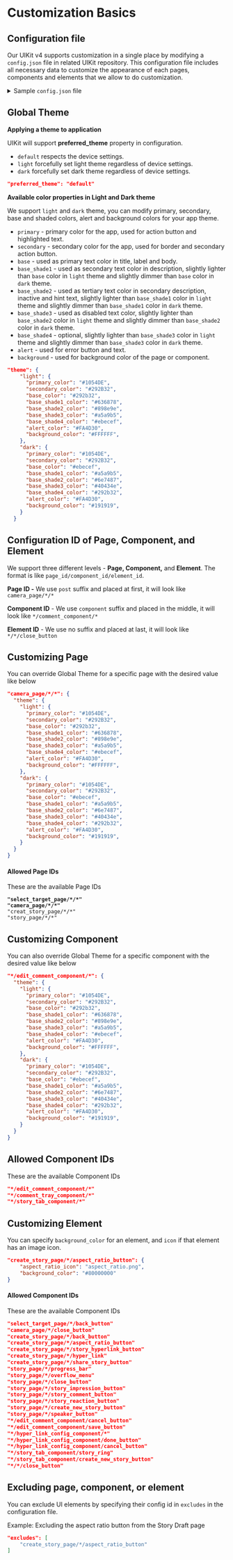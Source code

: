 # Customization Basics

## Configuration file

Our UIKit v4 supports customization in a single place by modifying a `config.json` file in related UIKit repository. This configuration file includes all necessary data to customize the appearance of each pages, components and elements that we allow to do customization.

<details>

<summary>Sample <code>config.json</code> file</summary>

```json
{
  "preferred_theme": "default",
  "theme": {
    "light": {
      "primary_color": "#1054DE",
      "secondary_color": "#292B32",
      "base_color": "#292b32",
      "base_shade1_color": "#636878",
      "base_shade2_color": "#898e9e",
      "base_shade3_color": "#a5a9b5",
      "base_shade4_color": "#ebecef",
      "alert_color": "#FA4D30",
      "background_color": "#FFFFFF",
    },
    "dark": {
      "primary_color": "#1054DE",
      "secondary_color": "#292B32",
      "base_color": "#ebecef",
      "base_shade1_color": "#a5a9b5",
      "base_shade2_color": "#6e7487",
      "base_shade3_color": "#40434e",
      "base_shade4_color": "#292b32",
      "alert_color": "#FA4D30",
      "background_color": "#191919",
    }
  },
  "excludes": [
  ],
  "customizations": {
    "select_target_page/*/*": {
      "page_theme": {
        "light_theme": {
          "primary_color": "#1D1234",
          "secondary_color": "#AB1234"
        }
      },
      "title": "Share to"
    },
    "select_target_page/*/back_button": {
      "back_icon": "back.png"
    },
    "camera_page/*/*": {
      "resolution": "720p",
      "theme": {
        "light": {
          "primary_color": "#1054DE",
          "secondary_color": "#292B32",
          "base_color": "#292b32",
          "base_shade1_color": "#636878",
          "base_shade2_color": "#898e9e",
          "base_shade3_color": "#a5a9b5",
          "base_shade4_color": "#ebecef",
          "alert_color": "#FA4D30",
          "background_color": "#FFFFFF",
        },
        "dark": {
          "primary_color": "#1054DE",
          "secondary_color": "#292B32",
          "base_color": "#ebecef",
          "base_shade1_color": "#a5a9b5",
          "base_shade2_color": "#6e7487",
          "base_shade3_color": "#40434e",
          "base_shade4_color": "#292b32",
          "alert_color": "#FA4D30",
          "background_color": "#191919",
        }
      }
    },
    "camera_page/*/close_button": {
      "close_icon": "close.png",
      "background_color": "#80000000"
    },
    "create_story_page/*/*": {},
    "create_story_page/*/back_button": {
      "back_icon": "back.png",
      "background_color": "#80000000"
    },
    "create_story_page/*/aspect_ratio_button": {
      "aspect_ratio_icon": "aspect_ratio.png",
      "background_color": "#80000000"
    },
    "create_story_page/*/story_hyperlink_button": {
      "hyperlink_button_icon": "hyperlink_button.png",
      "background_color": "#80000000"
    },
    "create_story_page/*/hyper_link": {
      "hyper_link_icon": "hyper_link.png",
      "background_color": "#80000000"
    },
    "create_story_page/*/share_story_button": {
      "share_icon": "share_story_button.png",
      "background_color": "#FFFFFF",
      "hide_avatar": false
    },
    "story_page/*/*": {},
    "story_page/*/progress_bar": {
      "progress_color": "#FFFFFF",
      "background_color": "#50FFFFFF"
    },
    "story_page/*/overflow_menu": {
      "overflow_menu_icon": "threeDot.png"
    },
    "story_page/*/close_button": {
      "close_icon": "close.png"
    },
    "story_page/*/story_impression_button": {
      "impression_icon": "impressionIcon.png"
    },
    "story_page/*/story_comment_button": {
      "comment_icon": "comment.png",
      "background_color": "#1234DD"
    },
    "story_page/*/story_reaction_button": {
      "reaction_icon": "like.png",
      "background_color": "#1243EE"
    },
    "story_page/*/create_new_story_button": {
      "create_new_story_icon": "plus.png",
      "background_color": "#1243EE"
    },
    "story_page/*/speaker_button": {
      "mute_icon": "mute.png",
      "unmute_icon": "unmute.png",
      "background_color": "#1243EE"
    },
    "*/edit_comment_component/*": {
    },
    "*/edit_comment_component/cancel_button": {
      "cancel_icon": "",
      "cancel_button_text": "cancel",
      "background_color": "#1243EE"
    },
    "*/edit_comment_component/save_button": {
      "save_icon": "",
      "save_button_text": "Save",
      "background_color": "#1243EE"
    },
    "*/hyper_link_config_component/*": {
      "theme": {
        "light": {
          "primary_color": "#1054DE",
          "secondary_color": "#292B32",
          "base_color": "#292b32",
          "base_shade1_color": "#636878",
          "base_shade2_color": "#898e9e",
          "base_shade3_color": "#a5a9b5",
          "base_shade4_color": "#ebecef",
          "alert_color": "#FA4D30",
          "background_color": "#FFFFFF",
        },
        "dark": {
          "primary_color": "#1054DE",
          "secondary_color": "#292B32",
          "base_color": "#ebecef",
          "base_shade1_color": "#a5a9b5",
          "base_shade2_color": "#6e7487",
          "base_shade3_color": "#40434e",
          "base_shade4_color": "#292b32",
          "alert_color": "#FA4D30",
          "background_color": "#191919",
        }
      }
    },
    "*/hyper_link_config_component/done_button": {
      "done_icon": "",
      "done_button_text": "Done",
      "background_color": "#1243EE"
    },
    "*/hyper_link_config_component/cancel_button": {
      "cancel_icon": "",
      "cancel_button_text": "Cancel"
    },
    "*/comment_tray_component/*": {
      "theme": {
        "light": {
          "primary_color": "#1054DE",
          "secondary_color": "#292B32",
          "base_color": "#292b32",
          "base_shade1_color": "#636878",
          "base_shade2_color": "#898e9e",
          "base_shade3_color": "#a5a9b5",
          "base_shade4_color": "#ebecef",
          "alert_color": "#FA4D30",
          "background_color": "#FFFFFF",
        },
        "dark": {
          "primary_color": "#1054DE",
          "secondary_color": "#292B32",
          "base_color": "#ebecef",
          "base_shade1_color": "#a5a9b5",
          "base_shade2_color": "#6e7487",
          "base_shade3_color": "#40434e",
          "base_shade4_color": "#292b32",
          "alert_color": "#FA4D30",
          "background_color": "#191919",
        }
      }
    },
    "*/story_tab_component/*": {
    },
    "*/story_tab_component/story_ring": {
      "progress_color": [
        "#339AF9",
        "#78FA58"
      ],
      "background_color": [
        "#EBECEF"
      ]
    },
    "*/story_tab_component/create_new_story_button": {
      "create_new_story_icon": "plus.png",
      "background_color": "#1243EE"
    },
    "*/*/close_button": {
      "close_icon": "close.png"
    }
  }
}
```



</details>

## Global Theme

**Applying a theme to application**

UIKit will support **preferred\_theme** property in configuration.

* `default` respects the device settings.
* `light` forcefully set light theme regardless of device settings.
* `dark` forcefully set dark theme regardless of device settings.

```json
"preferred_theme": "default"
```

**Available color properties in Light and Dark theme**

We support `light` and `dark` theme, you can modify primary, secondary, base and shaded colors, alert and background colors for your app theme.

* `primary` - primary color for the app, used for action button and highlighted text.
* `secondary` - secondary color for the app, used for border and secondary action button.
* `base` - used as primary text color in title, label and body.
* `base_shade1` - used as secondary text color in description, slightly lighter than `base` color in `light` theme and slightly dimmer than `base` color in `dark` theme.
* `base_shade2` - used as tertiary text color in secondary description, inactive and hint text, slightly lighter than `base_shade1` color in `light` theme and slightly dimmer than `base_shade1` color in `dark` theme.
* `base_shade3` - used as disabled text color, slightly lighter than `base_shade2` color in `light` theme and slightly dimmer than `base_shade2` color in `dark` theme.
* `base_shade4` - optional, slightly lighter than `base_shade3` color in `light` theme and slightly dimmer than `base_shade3` color in `dark` theme.
* `alert` - used for error button and text.
* `background` - used for background color of the page or component.

```json
"theme": {
    "light": {
      "primary_color": "#1054DE",
      "secondary_color": "#292B32",
      "base_color": "#292b32",
      "base_shade1_color": "#636878",
      "base_shade2_color": "#898e9e",
      "base_shade3_color": "#a5a9b5",
      "base_shade4_color": "#ebecef",
      "alert_color": "#FA4D30",
      "background_color": "#FFFFFF",
    },
    "dark": {
      "primary_color": "#1054DE",
      "secondary_color": "#292B32",
      "base_color": "#ebecef",
      "base_shade1_color": "#a5a9b5",
      "base_shade2_color": "#6e7487",
      "base_shade3_color": "#40434e",
      "base_shade4_color": "#292b32",
      "alert_color": "#FA4D30",
      "background_color": "#191919",
    }
  }
```

## Configuration ID of Page, Component, and Element

We support three different levels - **Page, Component,** and **Element**. The format is like `page_id/component_id/element_id`.&#x20;

**Page ID -** We use `post` suffix and placed at first, it will look like `camera_page/*/*`

**Component ID** - We use `component` suffix and placed in the middle, it will look like `*/comment_component/*`

**Element ID** - We use no suffix and placed at last, it will look like `*/*/close_button`

## Customizing Page

You can override Global Theme for a specific page with the desired value like below

```json
"camera_page/*/*": {
  "theme": {
    "light": {
      "primary_color": "#1054DE",
      "secondary_color": "#292B32",
      "base_color": "#292b32",
      "base_shade1_color": "#636878",
      "base_shade2_color": "#898e9e",
      "base_shade3_color": "#a5a9b5",
      "base_shade4_color": "#ebecef",
      "alert_color": "#FA4D30",
      "background_color": "#FFFFFF",
    },
    "dark": {
      "primary_color": "#1054DE",
      "secondary_color": "#292B32",
      "base_color": "#ebecef",
      "base_shade1_color": "#a5a9b5",
      "base_shade2_color": "#6e7487",
      "base_shade3_color": "#40434e",
      "base_shade4_color": "#292b32",
      "alert_color": "#FA4D30",
      "background_color": "#191919",
    }
  }
}
```

#### Allowed Page IDs

These are the available Page IDs

<pre class="language-json"><code class="lang-json"><strong>"select_target_page/*/*"
</strong><strong>"camera_page/*/*"
</strong>"creat_story_page/*/*"
"story_page/*/*"
</code></pre>

## Customizing Component

You can also override Global Theme for a specific component with the desired value like below

```json
"*/edit_comment_component/*": {
  "theme": {
    "light": {
      "primary_color": "#1054DE",
      "secondary_color": "#292B32",
      "base_color": "#292b32",
      "base_shade1_color": "#636878",
      "base_shade2_color": "#898e9e",
      "base_shade3_color": "#a5a9b5",
      "base_shade4_color": "#ebecef",
      "alert_color": "#FA4D30",
      "background_color": "#FFFFFF",
    },
    "dark": {
      "primary_color": "#1054DE",
      "secondary_color": "#292B32",
      "base_color": "#ebecef",
      "base_shade1_color": "#a5a9b5",
      "base_shade2_color": "#6e7487",
      "base_shade3_color": "#40434e",
      "base_shade4_color": "#292b32",
      "alert_color": "#FA4D30",
      "background_color": "#191919",
    }
  }
}
```

## Allowed Component IDs

These are the available Component IDs

```json
"*/edit_comment_component/*"
"*/comment_tray_component/*"
"*/story_tab_component/*"
```

## Customizing Element

You can specify `background_color` for an element, and `icon` if that element has an image icon.

```json
"create_story_page/*/aspect_ratio_button": {
    "aspect_ratio_icon": "aspect_ratio.png",
    "background_color": "#80000000"
}
```

#### Allowed Component IDs

These are the available Component IDs

```json
"select_target_page/*/back_button"
"camera_page/*/close_button"
"create_story_page/*/back_button"
"create_story_page/*/aspect_ratio_button"
"create_story_page/*/story_hyperlink_button"
"create_story_page/*/hyper_link"
"create_story_page/*/share_story_button"
"story_page/*/progress_bar"
"story_page/*/overflow_menu"
"story_page/*/close_button"
"story_page/*/story_impression_button"
"story_page/*/story_comment_button"
"story_page/*/story_reaction_button"
"story_page/*/create_new_story_button"
"story_page/*/speaker_button"
"*/edit_comment_component/cancel_button"
"*/edit_comment_component/save_button"
"*/hyper_link_config_component/*"
"*/hyper_link_config_component/done_button"
"*/hyper_link_config_component/cancel_button"
"*/story_tab_component/story_ring"
"*/story_tab_component/create_new_story_button"
"*/*/close_button"
```

## Excluding page, component, or element

You can exclude UI elements by specifying their config id in `excludes` in the configuration file.

Example: Excluding the aspect ratio button from the Story Draft page

```json
"excludes": [
    "create_story_page/*/aspect_ratio_button"
]
```
